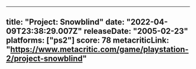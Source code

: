 
---
title: "Project: Snowblind"
date: "2022-04-09T23:38:29.007Z"
releaseDate: "2005-02-23"
platforms: ["ps2"]
score: 78
metacriticLink: "https://www.metacritic.com/game/playstation-2/project-snowblind"
---
